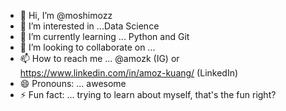 - 👋 Hi, I’m @moshimozz
- 👀 I’m interested in ...Data Science
- 🌱 I’m currently learning ... Python and Git
- 💞️ I’m looking to collaborate on ...
- 📫 How to reach me ... @amozk (IG) or https://www.linkedin.com/in/amoz-kuang/ (LinkedIn)
- 😄 Pronouns: ... awesome
- ⚡ Fun fact: ... trying to learn about myself, that's the fun right?

<!---
moshimozz/moshimozz is a ✨ special ✨ repository because its `README.md` (this file) appears on your GitHub profile.
You can click the Preview link to take a look at your changes.
--->
